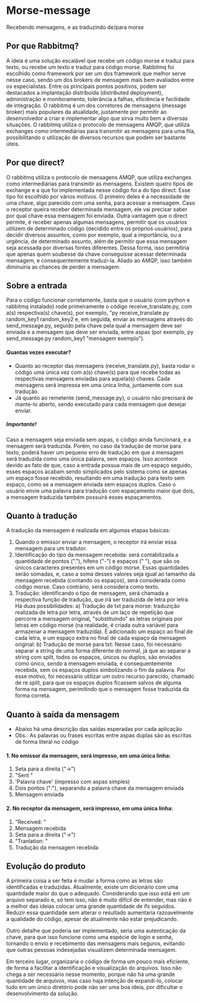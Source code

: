 # Morse-message
Recebendo mensagens, e as traduzindo de/para morse

## Por que Rabbitmq?
A ideia é uma solução escalável que recebe um código morse e traduz para texto, ou recebe um texto e traduz para código morse. Rabbitmq foi escolhido como framework por ser um dos framework que melhor serve nesse caso, sendo um dos brokers de mensagem mais bem avaliados entre os especialistas. Entre os principais pontos positivos, podem ser destacados a implantação distribuída (distributed deployment), administração e monitoramento, tolerância a falhas, eficiência e facilidade de integração. O rabbitmq é um dos corretores de mensagens (message broker) mais populares da atualidade, justamente por permitir ao desenvolvedor a criar e implementar algo que sirva muito bem a diversas situações. O rabbitmq utiliza o protocolo de mensagens AMQP, que utiliza exchanges como intermediárias para transmitir as mensagens para uma fila, possibilitando o utilização de diversos recursos que podem ser bastante úteis.

## Por que direct?
O rabbitmq utiliza o protocolo de mensagens AMQP, que utiliza exchanges como intermediárias para transmitir as mensagens. Existem quatro tipos de exchange e a que foi implementada nesse código foi a do tipo direct. Esse tipo foi escolhido por vários motivos. O primeiro deles é a necessidade de uma chave, algo parecido com uma senha, para acessar a mensagem. Caso o receptor queira receber determinada mensagem, ele vai precisar saber por qual chave essa mensagem foi enviada. Outra vantagem que o direct permite, é receber apenas algumas mensagens, permitir que os usuários utilizem de determinado código (decidido entre os próprios usuários), para decidir diversos assuntos, como por exemplo, qual a importância, ou a urgência, de determinado assunto, além de permitir que essa mensagem seja acessada por diversas fontes diferentes. Dessa forma, isso permitiria que apenas quem soubesse da chave conseguisse acessar determinada mensagem, e consequentemente traduzi-la. Aliado ao AMQP, isso também diminuiria as chances de perder a mensagem.
  
## Sobre a entrada
Para o código funcionar corretamente, basta que o usuário (com python e rabbitmq instalado) rode primeiramente o código receive_translate.py, com a(s) respectiva(s) chave(s), por exemplo, "py receive_translate.py random_key1 random_key2 e, em seguida, enviar as mensagens através do send_message.py, seguido pela chave pela qual a mensagem deve ser enviada e a mensagem que deve ser enviada, entre aspas (por exemplo, py send_message.py random_key1 "mensagem exemplo"). 
  
#### Quantas vezes executar?
 - Quanto ao receptor das mensagens (receive_translate.py), basta rodar o código uma única vez com a(s) chave(s) para que recebe todas as respectivas mensagens enviadas para aquela(s) chaves. Cada mensagens será impressa em uma única linha, juntamente com sua tradução.
 - Já quanto ao remetente (send_message.py), o usuário não precisará de mante-lo aberto, sendo executado para cada mensagem que desejar enviar.
  
##### Importante!
Caso a mensagem seja enviada sem aspas, o código ainda funcionará, e a mensagem será traduzida. Porém, no caso da tradução de morse para texto, poderá haver um pequeno erro de tradução em que a mensagem será traduzida como uma única palavra, sem espaços. Isso acontece devido ao fato de que, caso a entrada possua mais de um espaço seguido, esses espaços acabam sendo simplicados pelo sistema como se apenas um espaço fosse recebido, resultando em uma tradução para texto sem espaço, como se a mensagem enviada sem espaços duplos. Caso o usuário envie uma palavra para tradução com espaçamento maior que dois, a mensagem traduzida também possuirá esses espaçamentos.
  
 
 ## Quanto à tradução
 A tradução da mensagem é realizada em algumas etapas básicas:
1. Quando o emissor enviar a mensagem, o receptor irá enviar essa mensagem para um tradutor.
2. Identificação do tipo da mensagem recebida: será contabilizada a quantidade de pontos ("."), hífens ("-") e espaços (" "), que são os únicos caracteres presentes em um código morse. Essas quantidades serão somadas, e, caso a soma desses valores seja igual ao tamanho da mensagem recebida (contando os espaços), será considerada como código morse. Caso contrário, será considera como texto. 
3. Tradução: identificando o tipo de mensagem, será chamada a respectiva função de tradução, que irá ser traduzida de letra por letra. Há duas possibilidades:
a) Tradução de txt para morse: traduzição realizada de letra por letra, através de um laço de repetição que percorre a mensagem original, "substituindo" as letras originais por letras em código morse (na realidade, é criada outra variável para armazenar a mensagem traduzida). É adicionado um espaço ao final de cada letra, e um espaço extra no final de cada espaço da mensagem original:
b) Tradução de morse para txt: Nesse caso, foi necessário separar a string de uma forma diferente do normal, já que ao separar a string com split, todos os espaços, únicos ou duplos, são enviados como único, sendo a mensagem enviada, e consequentemente recebida, sem os espaços duplos simbolizando o fim da palavra. Por esse motivo, foi necessário utilizar um outro recurso parecido, chamado de re.split, para que os espaços duplos ficassem salvos de alguma forma na mensagem, perimitindo que o mensagem fosse traduzida da forma correta.
  
## Quanto à saída da mensagem
- Abaixo há uma descrição das saídas esperadas por cada aplicação
- Obs.: As palavras ou frases escritas entre aspas duplas são as escritas de forma literal no código
  
#### 1. No emissor da mensagem, será impresso, em uma única linha:
1. Seta para a direita ("→")
2. "Sent "
3. 'Palavra chave' (impresso com aspas simples)
4. Dois pontos (":"), separando a palavra chave da mensagem enviada
5. Mensagem enviada
  
#### 2. No receptor da mensagem, será impresso, em uma única linha:
1. "Received: "
2. Mensagem recebida
3. Seta para a direita ("→")
4. "Tranlation: "
5. Tradução da mensagem recebida
  
## Evolução do produto
A primeira coisa a ser feita é mudar a forma como as letras são identificadas e traduzidas. Atualmente, existe um dicionário com uma quantidade maior do que o adequado. Considerando que isso está em um arquivo separado e, só tem isso, não é muito difícil de entender, mas não é a melhor das ideias colocar uma grande quantidade de ifs seguidos. Reduzir essa quantidade sem alterar o resultado aumentaria razoavelmente a qualidade do código, apesar de atualmente não estar prejudicando. 

Outro detalhe que poderia ser implementado, seria uma autenticação da chave, para que isso funcione como uma espécie de login e senha, tornando o envio e recebimento das mensagens mais seguros, evitando que outras pessoas indesejadas visualizem determinada mensagem.

Em terceiro lugar, organizaria o código de forma um pouco mais eficiente, de forma a facilitar a identificação e visualização do arquivos. Isso não chega a ser necessário nesse momento, porque não há uma grande quantidade de arquivos, mas caso haja intenção de expandi-lo, colocar tudo em um único diretório pode não ser uma boa ideia, por dificultar o desenvolvimento da solução.
